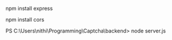 npm install express

npm install cors

PS C:\Users\nithi\Programming\Captcha\backend> node server.js
